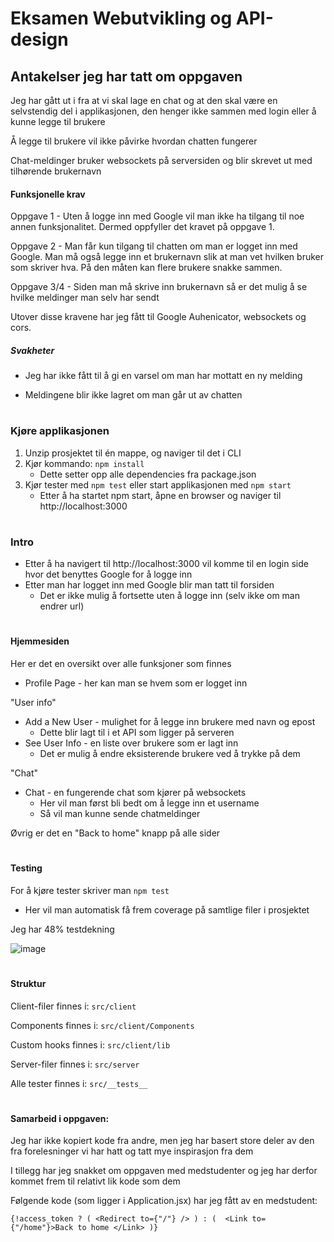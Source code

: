 # Eksamen Webutvikling og API-design

## Antakelser jeg har tatt om oppgaven 
Jeg har gått ut i fra at vi skal lage en chat og at den skal være en selvstendig del i applikasjonen, den henger ikke sammen med login eller å kunne legge til brukere 

Å legge til brukere vil ikke påvirke hvordan chatten fungerer

Chat-meldinger bruker websockets på serversiden og blir skrevet ut med tilhørende brukernavn 

#### Funksjonelle krav
Oppgave 1 - Uten å logge inn med Google vil man ikke ha tilgang til noe annen funksjonalitet. Dermed oppfyller det kravet på oppgave 1.

Oppgave 2 - Man får kun tilgang til chatten om man er logget inn med Google. 
Man må også legge inn et brukernavn slik at man vet hvilken bruker som skriver hva. 
På den måten kan flere brukere snakke sammen. 

Oppgave 3/4 - Siden man må skrive inn brukernavn så er det mulig å se hvilke meldinger man selv har sendt


Utover disse kravene har jeg fått til Google Auhenicator, websockets og cors.

##### Svakheter 

* Jeg har ikke fått til å gi en varsel om man har mottatt en ny melding

* Meldingene blir ikke lagret om man går ut av chatten 

#
### Kjøre applikasjonen 
1. Unzip prosjektet til én mappe, og naviger til det i CLI
2. Kjør kommando: `npm install`
    * Dette setter opp alle dependencies fra package.json
3. Kjør tester med `npm test` eller start applikasjonen med `npm start`
    * Etter å ha startet npm start, åpne en browser og naviger til http://localhost:3000 

#
### Intro 

* Etter å ha navigert til http://localhost:3000 vil komme til en login side hvor det benyttes Google for å logge inn 
* Etter man har logget inn med Google blir man tatt til forsiden 
    * Det er ikke mulig å fortsette uten å logge inn (selv ikke om man endrer url)

#
#### Hjemmesiden
Her er det en oversikt over alle funksjoner som finnes

* Profile Page - her kan man se hvem som er logget inn


"User info"
* Add a New User - mulighet for å legge inn brukere med navn og epost
    * Dette blir lagt til i et API som ligger på serveren 
* See User Info - en liste over brukere som er lagt inn 
    * Det er mulig å endre eksisterende brukere ved å trykke på dem
  
"Chat"
* Chat - en fungerende chat som kjører på websockets 
    * Her vil man først bli bedt om å legge inn et username
    * Så vil man kunne sende chatmeldinger


Øvrig er det en "Back to home" knapp på alle sider

#
#### Testing 
For å kjøre tester skriver man `npm test` 
* Her vil man automatisk få frem coverage på samtlige filer i prosjektet 

Jeg har 48% testdekning 

![image](https://user-images.githubusercontent.com/54410259/116319235-73958f80-a7b6-11eb-86ed-4f1dedc55880.png)


#
#### Struktur 
Client-filer finnes i: `src/client`

Components finnes i: `src/client/Components`

Custom hooks finnes i: `src/client/lib`

Server-filer finnes i: `src/server`

Alle tester finnes i: `src/__tests__`

#
#### Samarbeid i oppgaven: 
Jeg har ikke kopiert kode fra andre, men jeg har basert store deler av den fra forelesninger vi har hatt og tatt mye inspirasjon fra dem

I tillegg har jeg snakket om oppgaven med medstudenter og jeg har derfor kommet frem til relativt lik kode som dem

Følgende kode (som ligger i Application.jsx) har jeg fått av en medstudent: 

`{!access_token ? (
      <Redirect to={"/"} />
    ) : ( 
    <Link to={"/home"}>Back to home </Link>
        )}`
